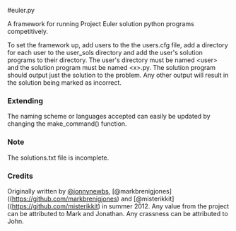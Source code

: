 #euler.py

A framework for running Project Euler solution python programs competitively.

To set the framework up, add users to the the users.cfg file, add a directory for each user to the user_sols directory and add the user's solution programs to their directory. The user's directory must be named &lt;user&gt; and the solution program must be named &lt;x&gt;.py. The solution program should output just the solution to the problem. Any other output will result in the solution being marked as incorrect.

### Extending

The naming scheme or languages accepted can easily be updated by changing the make_command() function.

### Note

The solutions.txt file is incomplete.

### Credits

Originally written by [@jonnynewbs](https://github.com/jonnynewbs), [@markbrenigjones]((https://github.com/markbrenigjones) and [@misterikkit]((https://github.com/misterikkit) in summer 2012. Any value from the project can be attributed to Mark and Jonathan. Any crassness can be attributed to John.